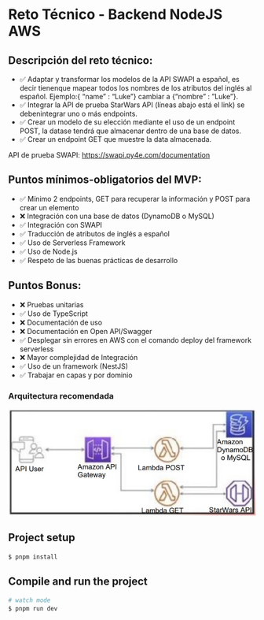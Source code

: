 # Reto Técnico - Backend NodeJS AWS

## Descripción del reto técnico:

- ✅ Adaptar y transformar los modelos de la API SWAPI a español, es decir tienenque mapear todos los nombres de los atributos del inglés al español. Ejemplo:{ “name” : “Luke”} cambiar a {“nombre” : ”Luke”}.
- ✅ Integrar la API de prueba StarWars API (líneas abajo está el link) se debenintegrar uno o más endpoints.
- ✅ Crear un modelo de su elección mediante el uso de un endpoint POST, la datase tendrá que almacenar dentro de una base de datos.
- ✅ Crear un endpoint GET que muestre la data almacenada.

API de prueba SWAPI: https://swapi.py4e.com/documentation

## Puntos mínimos-obligatorios del MVP:

- ✅ Mínimo 2 endpoints, GET para recuperar la información y POST para crear un elemento
- ❌ Integración con una base de datos (DynamoDB o MySQL)
- ✅ Integración con SWAPI
- ✅ Traducción de atributos de inglés a español
- ✅ Uso de Serverless Framework
- ✅ Uso de Node.js
- ✅ Respeto de las buenas prácticas de desarrollo

## Puntos Bonus:

- ❌ Pruebas unitarias
- ✅ Uso de TypeScript
- ❌ Documentación de uso
- ❌ Documentación en Open API/Swagger
- ✅ Desplegar sin errores en AWS con el comando deploy del framework serverless
- ❌ Mayor complejidad de Integración
- ✅ Uso de un framework (NestJS)
- ✅ Trabajar en capas y por dominio

### Arquitectura recomendada

![Arquitectura recomendada](image.png)

## Project setup

```bash
$ pnpm install
```

## Compile and run the project

```bash
# watch mode
$ pnpm run dev
```
